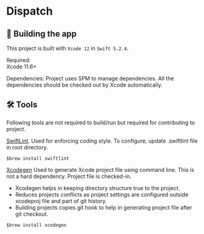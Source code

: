 # Dispatch

## 🚀 Building the app

This project is built with `Xcode 12` in `Swift 5.2.4`.

Required:  
Xcode 11.6+ 

Dependencies: 
Project uses SPM to manage dependencies. All the dependencies should be checked out by Xcode automatically.

## 🛠 Tools
Following tools are not required to build/run but required for contributing to project. 

[SwiftLint](https://github.com/realm/SwiftLint).
Used  for enforcing coding style. To configure, update .swiftlint file in root directory.  

`$brew install swiftlint`

[Xcodegen](https://github.com/yonaskolb/XcodeGen) 
Used to generate Xcode project file using command line. This is not a hard dependency. Project file is checked-in. 

- Xcodegen helps in keeping directory structure true to the project.
- Reduces projects conflicts as project settings are configured outside xcodeproj file and part of git history.
- Building projects copies git hook to help in generating project file after git checkout.

`$brew install xcodegen`

